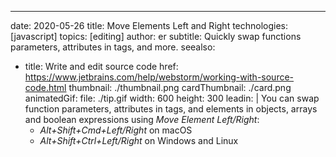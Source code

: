 ---
date: 2020-05-26
title: Move Elements Left and Right
technologies: [javascript]
topics: [editing]
author: er
subtitle: Quickly swap functions parameters, attributes in tags, and more.
seealso:
- title: Write and edit source code
  href: https://www.jetbrains.com/help/webstorm/working-with-source-code.html
thumbnail: ./thumbnail.png
cardThumbnail: ./card.png
animatedGif:
  file: ./tip.gif
  width: 600
  height: 300
leadin: |
  You can swap function parameters, attributes in tags, and elements in objects, arrays and boolean expressions using *Move Element Left/Right*:
  - *Alt+Shift+Cmd+Left/Right* on macOS
  - *Alt+Shift+Ctrl+Left/Right* on Windows and Linux
